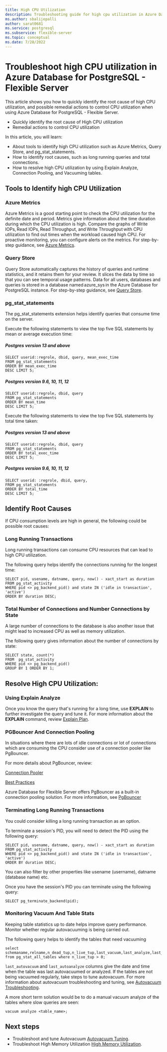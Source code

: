 ```yaml
---
title: High CPU Utilization
description: Troubleshooting guide for high cpu utilization in Azure Database for PostgreSQL - Flexible Server
ms.author: sbalijepalli
author: sarat0681
ms.service: postgresql
ms.subservice: flexible-server
ms.topic: conceptual
ms.date: 7/28/2022
---
```


#  Troubleshoot high CPU utilization in Azure Database for PostgreSQL - Flexible Server


This article shows you how to quickly identify the root cause of high CPU utilization, and possible remedial actions to control CPU utilization when using Azure Database for PostgreSQL - Flexible Server. 


-   Quickly identify the root cause of High CPU utilization 
-   Remedial actions to control CPU utilization 

In this article, you will learn: 
- About tools to identify high CPU utilization such as Azure Metrics, Query Store, and pg_stat_statements. 
- How to identify root causes, such as long running queries and total connections. 
- How to resolve high CPU utilization by using Explain Analyze, Connection Pooling, and Vacuuming tables. 



## Tools to Identify high CPU Utilization 

### Azure Metrics 

Azure Metrics is a good starting point to check the CPU utilization for the definite date and period. Metrics give information about the time duration during which the CPU utilization is high. Compare the graphs of Write IOPs, Read IOPs, Read Throughput, and Write Throughput with CPU utilization to find out times when the workload caused high CPU. For proactive monitoring, you can configure alerts on the metrics. For step-by-step guidance, see [Azure Metrics](./howto-alert-on-metrics.md).


### Query Store
Query Store automatically captures the history of queries and runtime statistics, and it retains them for your review. It slices the data by time so that you can see temporal usage patterns. Data for all users, databases and queries is stored in a database named azure_sys in the Azure Database for PostgreSQL instance. For step-by-step guidance, see [Query Store](./concepts-query-store.md).

### pg_stat_statements
The pg_stat_statements extension helps identify queries that consume time on the server.


Execute the following statements to view the top five SQL statements by mean or average execution time: 


##### Postgres version 13 and above
```
SELECT userid::regrole, dbid, query, mean_exec_time 
FROM pg_stat_statements 
ORDER BY mean_exec_time 
DESC LIMIT 5;   
```
##### Postgres version 9.6, 10, 11, 12
```
SELECT userid::regrole, dbid, query 
FROM pg_stat_statements 
ORDER BY mean_time 
DESC LIMIT 5;    
```
Execute the following statements to view the top five SQL statements by total time taken: 

##### Postgres version 13 and above
```
SELECT userid::regrole, dbid, query 
FROM pg_stat_statements 
ORDER BY total_exec_time 
DESC LIMIT 5;   
```
##### Postgres version 9.6, 10, 11, 12
```
SELECT userid: :regrole, dbid, query, 
FROM pg_stat_statements 
ORDER BY total_time 
DESC LIMIT 5;    
```
## Identify Root Causes 

If CPU consumption levels are high in general, the following could be possible root causes: 


### Long Running Transactions  

Long running transactions can consume CPU resources that can lead to high CPU utilization.

The following query helps identify the connections running for the longest time:  

```
SELECT pid, usename, datname, query, now() - xact_start as duration 
FROM pg_stat_activity  
WHERE pid <> pg_backend_pid() and state IN ('idle in transaction', 'active') 
ORDER BY duration DESC;   
```

### Total Number of Connections and Number Connections by State 

A large number of connections to the database is also another issue that might lead to increased CPU as well as memory utilization.


The following query gives information about the number of connections by state: 

```
SELECT state, count(*)  
FROM  pg_stat_activity   
WHERE pid <> pg_backend_pid()  
GROUP BY 1 ORDER BY 1;   
```
  

## Resolve High CPU Utilization: 

### Using Explain Analyze 

Once you know the query that's running for a long time, use **EXPLAIN** to further investigate the query and tune it. 
For more information about the **EXPLAIN** command, review [Explain Plan](https://www.postgresql.org/docs/current/sql-explain.html). 


 
### PGBouncer And Connection Pooling 

In situations where there are lots of idle connections or lot of connections which are consuming the CPU consider use of a connection pooler like PgBouncer.


For more details about PgBouncer, review: 


[Connection Pooler](https://techcommunity.microsoft.com/t5/azure-database-for-postgresql/not-all-postgres-connection-pooling-is-equal/ba-p/825717)

[Best Practices](https://techcommunity.microsoft.com/t5/azure-database-for-postgresql/connection-handling-best-practice-with-postgresql/ba-p/790883)


Azure Database for Flexible Server offers PgBouncer as a built-in connection pooling solution. For more information, see [PgBouncer](./concepts-pgbouncer.md)


### Terminating Long Running Transactions

You could consider killing a long running transaction as an option.

To terminate a session's PID, you will need to detect the PID using the following query: 
```
SELECT pid, usename, datname, query, now() - xact_start as duration 
FROM pg_stat_activity  
WHERE pid <> pg_backend_pid() and state IN ('idle in transaction', 'active') 
ORDER BY duration DESC;   
```

You can also filter by other properties like usename (username), datname (database name) etc.  

Once you have the session's PID you can terminate using the following query:
```
SELECT pg_terminate_backend(pid);
```
### Monitoring Vacuum And Table Stats 

Keeping table statistics up to date helps improve query performance. Monitor whether regular autovacuuming is being carried out. 


The following query helps to identify the tables that need vacuuming 
```
select schemaname,relname,n_dead_tup,n_live_tup,last_vacuum,last_analyze,last_autovacuum,last_autoanalyze from pg_stat_all_tables where n_live_tup > 0;   
```
`last_autovacuum` and `last_autoanalyze` columns give the date and time when the table was last autovacuumed or analyzed. If the tables are not being vacuumed regularly, take steps to tune autovacuum. For more information about autovacuum troubleshooting and tuning, see [Autovacuum Troubleshooting](./how-to-autovacuum-tuning.md).


A more short term solution would be to do a manual vacuum analyze of the tables where slow queries are seen:
```
vacuum analyze <table_name>;
```

## Next steps
- Troubleshoot and tune Autovacuum [Autovacuum Tuning](./how-to-high-cpu-utilization.md).
- Troubleshoot High Memory Utilization [High Memory Utilization](./how-to-high-memory-utilization.md).
